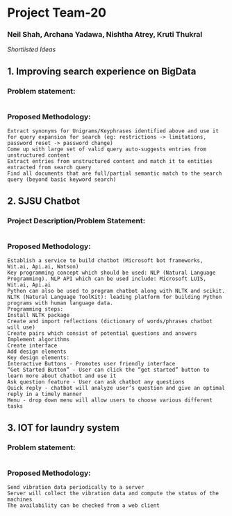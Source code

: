 # Project Team-20
### Neil Shah, Archana Yadawa, Nishtha Atrey, Kruti Thukral


_Shortlisted Ideas_


## 1. Improving search experience on BigData 

### Problem statement: 
```Lots of companies(Cisco, etc)  and organizations have tons of data and other information stored in their database and possibly millions of users access these websites each day. They spend a lot of time trying to search for the information they need on these websites using the website’s search bars. How can we directly answer the question that the visitor/customer/student has without having them go through 100+ URLs and read through the corresponding documentation on those URLs? No one likes to spend more than a min on search and look past the first page of results.
```

### Proposed Methodology:
```Extract key phrases from documents (bigrams/Trigrams that are the most significantly and semantically representative of the content)
Extract synonyms for Unigrams/Keyphrases identified above and use it for query expansion for search (eg: restrictions -> limitations, password reset -> password change)
Come up with large set of valid query auto-suggests entries from unstructured content
Extract entries from unstructured content and match it to entities extracted from search query
Find all documents that are full/partial semantic match to the search query (beyond basic keyword search)
```

## 2. SJSU Chatbot 

### Project Description/Problem Statement: 

```Freshman year in college can be intimidating. Being surrounded by a new place can be overwhelming. Especially in a big campus like SJSU. With the spread of messenger services, virtual Chatbots that imitate human conversations for solving various tasks are becoming increasingly in demand. They are a reliable technology that can help provide viable information to make students’ lives less stressful and more efficient. By placing chatbots in various key locations all around SJSU, students will be able to ask questions, get directions, learn about events, and gain useful information about all the resources SJSU provides.
```
### Proposed Methodology: 

```Establish a platform for hosting chatbot (facebook, slack, etc.)
Establish a service to build chatbot (Microsoft bot frameworks, Wit.ai, Api.ai, Watson)
Key programming concept which should be used: NLP (Natural Language Programming). NLP API which can be used include: Microsoft LUIS, Wit.ai, Api.ai
Python can also be used to program chatbot along with NLTK and scikit. NLTK (Natural Language ToolKit): leading platform for building Python programs with human language data. 
Programming steps:
Install NLTK package
Create and import reflections (dictionary of words/phrases chatbot will use)
Create pairs which consist of potential questions and answers
Implement algorithms 
Create interface
Add design elements
Key design elements: 
Interactive Buttons - Promotes user friendly interface
“Get Started Button” - User can click the “get started” button to learn more about chatbot and use it 
Ask question feature - User can ask chatbot any questions
Quick reply - chatbot will analyze user’s question and give an optimal reply in a timely manner
Menu - drop down menu will allow users to choose various different tasks 
```

## 3. IOT for laundry system

### Problem statement: 
```During the weekend and peak hours, getting laundry done can be a tedious task as most of the machines might be occupied . In such a scenario, having the capability of checking the availability of laundry machines can prove to be useful. Such systems will help make life more comfortable by providing means to track status of laundry machines and thus eventually save on time and trips to the laundry room
```
### Proposed Methodology:
```Install vibration sensors on the washing machine and drying machines using arduino vibration sensor 
Send vibration data periodically to a server 
Server will collect the vibration data and compute the status of the machines 
The availability can be checked from a web client
```
